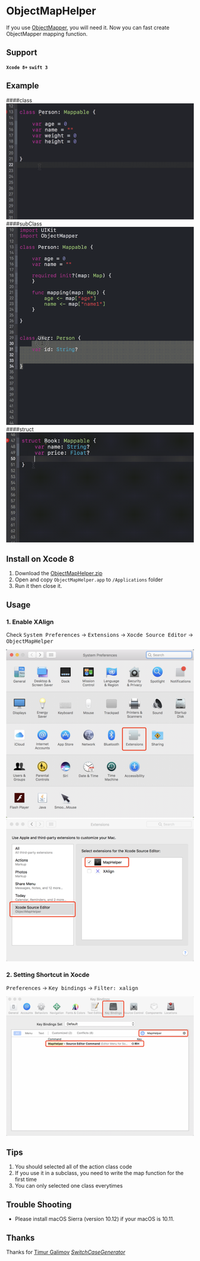 # ObjectMapHelper


If you use [ObjectMapper](https://github.com/Hearst-DD/ObjectMapper), you will need it. Now you can fast create ObjectMapper mapping function.

## Support
**`Xcode 8+`**  **`swift 3`**


## Example
####class
![example](usage/example1.gif)
####subClass
![example](usage/example2.gif)
####struct
![example](usage/example3.gif)

## Install on Xcode 8
1. Download the [ObjectMapHelper.zip](https://github.com/is0bnd/ObjectMapHelper/releases/download/v1.0/ObjectMapHelper.zip)
2. Open and copy `ObjectMapHelper.app` to `/Applications` folder
3. Run it then close it.

## Usage
### 1. Enable XAlign
Check <kbd>System Preferences</kbd> -> <kbd>Extensions</kbd> -> <kbd>Xocde Source Editor</kbd> -> <kbd> ObjectMapHelper </kbd>

![usage1](usage/usage1.png)
![usage1](usage/usage2.png)

### 2. Setting Shortcut in Xocde 
<kbd>Preferences</kbd> -> <kbd>Key bindings</kbd> -> <kbd>Filter: xalign</kbd>

![usage3](usage/usage3.png)

## Tips
1. You should selected all of the action class code
2. If you use it in a subclass, you need to write the map function for the first time
3. You can only selected one class everytimes


## Trouble Shooting
* Please install macOS Sierra (version 10.12) if your macOS is 10.11.

## Thanks
Thanks for [Timur Galimov](https://github.com/timaktimak) [*SwitchCaseGenerator*](https://github.com/timaktimak/SwitchCaseGenerator)

